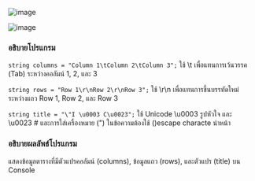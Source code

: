 ![image](https://github.com/Sorawit255/03376836-OOP-2566-Lab-03/assets/144196505/c68af3aa-8e5f-4e45-a72a-c35247eeff89)

![image](https://github.com/Sorawit255/03376836-OOP-2566-Lab-03/assets/144196505/755a15f7-a64b-461a-a821-4f91cc279a64)

### อธิบายโปรแกรม

`string columns = "Column 1\tColumn 2\tColumn 3";` ใช้ \t เพื่อแทนการเว้นวรรค (Tab) ระหว่างคอลัมน์ 1, 2, และ 3

`string rows = "Row 1\r\nRow 2\r\nRow 3";` ใช้ \r\n เพื่อแทนการขึ้นบรรทัดใหม่ ระหว่างแถว Row 1, Row 2, และ Row 3

`string title = "\"I \u0003 C\u0023";`  ใช้ Unicode \u0003 รูปหัวใจ และ \u0023  # และการใส่เครื่องหมาย (") ในข้อความต้องใช้ (\)escape characte นำหน้า

### อธิบายผลลัพธ์โปรแกรม
แสดงข้อมูลตารางที่มีตัวแปรคอลัมน์ (columns), ข้อมูลแถว (rows), และตัวแปร (title) บน Console 

